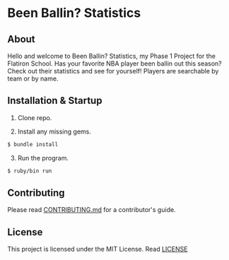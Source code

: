 # Been Ballin? Statistics


## About 
Hello and welcome to Been Ballin? Statistics, my Phase 1 Project for the Flatiron School. Has your favorite NBA player been ballin out this season? Check out their statistics and see for yourself! Players are searchable by team or by name.

## Installation & Startup

1. Clone repo.

2. Install any missing gems.

```bash
$ bundle install
```

3. Run the program.

```bash
$ ruby/bin run
```
## Contributing 

Please read [CONTRIBUTING.md](https://github.com/lttlwrld/phase-1-cli-project/blob/main/CONTRIBUTING.md) for a contributor's guide. 


## License

This project is licensed under the MIT License. Read [LICENSE](https://github.com/lttlwrld/phase-1-cli-project/blob/main/LICENSE)